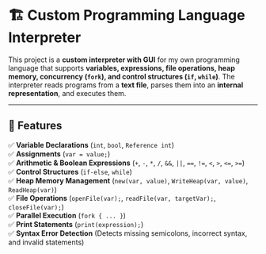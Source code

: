 # 🏗️ Custom Programming Language Interpreter

This project is a **custom interpreter with GUI** for my own programming language that supports **variables, expressions, file operations, heap memory, concurrency (`fork`), and control structures (`if`, `while`)**. The interpreter reads programs from a **text file**, parses them into an **internal representation**, and executes them.

---

## 🚀 Features

✅ **Variable Declarations** (`int`, `bool`, `Reference int`)  
✅ **Assignments** (`var = value;`)  
✅ **Arithmetic & Boolean Expressions** (`+`, `-`, `*`, `/`, `&&`, `||`, `==`, `!=`, `<`, `>`, `<=`, `>=`)  
✅ **Control Structures** (`if-else`, `while`)  
✅ **Heap Memory Management** (`new(var, value)`, `WriteHeap(var, value)`, `ReadHeap(var)`)  
✅ **File Operations** (`openFile(var);`, `readFile(var, targetVar);`, `closeFile(var);`)  
✅ **Parallel Execution** (`fork { ... }`)  
✅ **Print Statements** (`print(expression);`)  
✅ **Syntax Error Detection** (Detects missing semicolons, incorrect syntax, and invalid statements)


